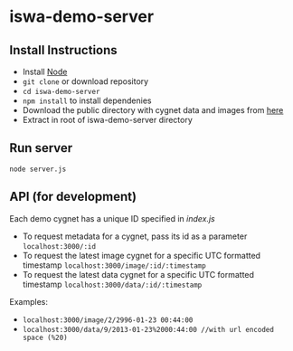 # iswa-demo-server

Install Instructions
--------------------

* Install [Node](https://nodejs.org/en/)
* `git clone` or download repository
* `cd iswa-demo-server`
* `npm install` to install dependenies
* Download the public directory with cygnet data and images from [here](https://drive.google.com/file/d/0Bzsns1xQ5SxwRFUxNTdXRThqZ0k/view?usp=sharing)
* Extract in root of iswa-demo-server directory

Run server
----------
`node server.js`

API (for development)
-----
Each demo cygnet has a unique ID specified in *index.js* 

* To request metadata for a cygnet, pass its id as a parameter 
`localhost:3000/:id`
* To request the latest image cygnet for a specific UTC formatted timestamp
`localhost:3000/image/:id/:timestamp`
* To request the latest data cygnet for a specific UTC formatted timestamp
`localhost:3000/data/:id/:timestamp`

Examples:
* `localhost:3000/image/2/2996-01-23 00:44:00`
* `localhost:3000/data/9/2013-01-23%2000:44:00 //with url encoded space (%20)`
